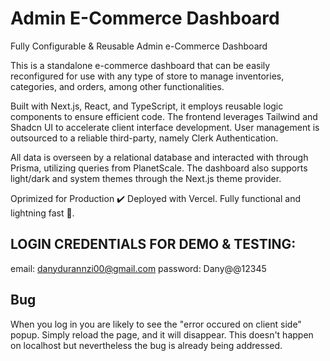 # Admin E-Commerce Dashboard
Fully Configurable &amp; Reusable Admin e-Commerce Dashboard

This is a standalone e-commerce dashboard that can be easily reconfigured for use with any type of store to manage inventories, categories, and orders, among other functionalities.

Built with Next.js, React, and TypeScript, it employs reusable logic components to ensure efficient code. The frontend leverages Tailwind and Shadcn UI to accelerate client interface development. User management is outsourced to a reliable third-party, namely Clerk Authentication.

All data is overseen by a relational database and interacted with through Prisma, utilizing queries from PlanetScale. The dashboard also supports light/dark and system themes through the Next.js theme provider.

Oprimized for Production ✔️
Deployed with Vercel. 
Fully functional and lightning fast 🚀.

## LOGIN CREDENTIALS FOR DEMO & TESTING:
email: danydurannzi00@gmail.com
password: Dany@@12345

## Bug
When you log in you are likely to see the "error occured on client side" popup. Simply reload the page, and it will disappear. 
This doesn't happen on localhost but nevertheless the bug is already being addressed.
